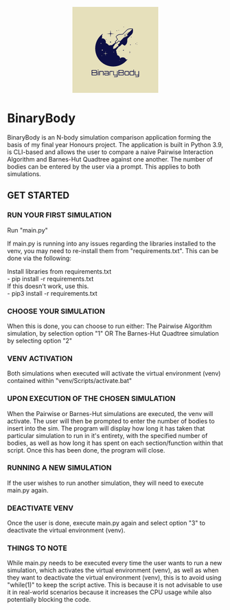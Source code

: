 <p align = "center">
  <img src="/logos/BinaryBodyLogo.png" alt="BinaryBodyLogo" title="BinaryBodyLogo" style="width: 200px; height: 200px;">
</p>

# BinaryBody

<p>
  BinaryBody is an N-body simulation comparison application forming the basis of my final year Honours project. 
  The application is built in Python 3.9, is CLI-based and allows the user to compare a naive Pairwise Interaction Algorithm and Barnes-Hut Quadtree against one another. The number of bodies can be entered by the user via a prompt. This applies to both simulations.
</p>

## GET STARTED

<p>

  ### RUN YOUR FIRST SIMULATION
  Run "main.py"

  If main.py is running into any issues regarding the libraries installed to the venv, you may need to re-install them from "requirements.txt". This can be done via the following:

  Install libraries from requirements.txt<br>
    - pip install -r requirements.txt <br>
  If this doesn't work, use this.<br>
    - pip3 install -r requirements.txt<br>
  
  ### CHOOSE YOUR SIMULATION
  When this is done, you can choose to run either: 
  The Pairwise Algorithm simulation, by selection option "1"
  OR 
  The Barnes-Hut Quadtree simulation by selecting option "2"

  ### VENV ACTIVATION
  Both simulations when executed will activate the virtual environment (venv) contained within "venv/Scripts/activate.bat"

  ### UPON EXECUTION OF THE CHOSEN SIMULATION
  When the Pairwise or Barnes-Hut simulations are executed, the venv will activate. 
  The user will then be prompted to enter the number of bodies to insert into the sim. The program will display how long it has taken that particular simulation to run in it's entirety, with the specified number of bodies, as well as how long it has spent on each section/function within that script. Once this has been done, the program will close.

  ### RUNNING A NEW SIMULATION
  If the user wishes to run another simulation, they will need to execute main.py again.
  
  ### DEACTIVATE VENV
  Once the user is done, execute main.py again and select option "3" to deactivate the virtual environment (venv).

  ### THINGS TO NOTE
  While main.py needs to be executed every time the user wants to run a new simulation, which activates the virtual environment (venv), as well as when they want to deactivate the virtual environment (venv), this is to avoid using "while(1)" to keep the script active. This is because it is not advisable to use it in real-world scenarios because it increases the CPU usage while also potentially blocking the code.

</p>
